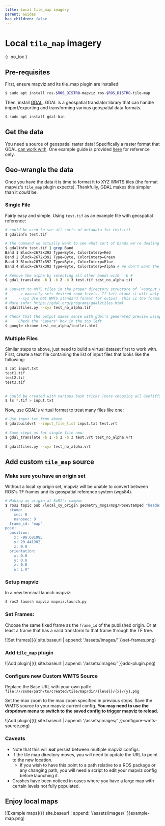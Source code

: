 ```yaml
---
title: Local tile_map imagery
parent: Guides
has_children: false
---
```


# Local `tile_map` imagery
{: .no_toc }


## Pre-requisites

First, ensure mapviz and its tile_map plugin are installed

```bash
$ sudo apt install ros-$ROS_DISTRO-mapviz ros-$ROS_DISTRO-tile-map
```

Then, install [GDAL](https://gdal.org/index.html). GDAL is a geospatial translator library that can handle import/exporting and transforming various geospatial data formats.

```bash
$ sudo apt install gdal-bin
```

## Get the data

You need a source of geospatial raster data! Specifically a raster format that GDAL [can work with](https://gdal.org/drivers/raster/index.html).
One example guide is provided [here]({{site.basurl}}/mapviz/guides/imagery_usgs_earth_explorer) for reference only.

## Geo-wrangle the data

Once you have the data it is time to format it to XYZ WMTS tiles (the format mapviz's `tile_map` plugin expects).
Thankfully, GDAL makes this simpler than it _could_ be.

### Single File

Fairly easy and simple. Using `test.tif`  as an example file with geospatial reference:
```bash
# could be used to see all sorts of metadata for test.tif
$ gdalinfo test.tif
 
# the command we actually want to see what sort of bands we're dealing with
$ gdalinfo test.tif | grep Band
Band 1 Block=2672x392 Type=Byte, ColorInterp=Red
Band 2 Block=2672x392 Type=Byte, ColorInterp=Green
Band 3 Block=2672x392 Type=Byte, ColorInterp=Blue
Band 4 Block=2672x392 Type=Byte, ColorInterp=Alpha # We don't want the alpha, so note this band to skip
 
# Remove the alpha by selecting all other bands with `-b #`
$ gdal_translate -b 1 -b 2 -b 3 test.tif test_no_alpha.tif
 
# Convert to WMTS tiles in the proper directory structure of `<output_dir>/<level>/<x>/<y>.png`
#     -z manually sets desired zoom levels. If left blank it will only output tiles in levels where the data would be visible.
#     --xyz Use OGC WMTS standard format for output. This is the format that matches what mapviz expects.
# More info: https://gdal.org/programs/gdal2tiles.html
$ gdal2tiles.py --xyz test_no_alpha.tif
 
# Check that the output makes sense with gdal's generated preview using a browser, like chrome.
#     Check the "Layers" box in the top left
$ google-chrome test_no_alpha/leaflet.html
```

### Multiple Files

Similar steps to above, just need to build a virtual dataset first to work with. First, create a text file containing the list of input files that looks like the following:

```bash
$ cat input.txt
test1.tif
test2.tif
test3.tif
 
 
# Could be created with various bash tricks (here choosing all GeoTiffs in current dir):
$ ls *.tif > input.txt
```


Now, use GDAL's virtual format to treat many files like one:

```bash
# Use input.txt from above
$ gdalbuildvrt --input_file_list input.txt test.vrt
 
# Same steps as for single file now:
$ gdal_translate -b 1 -b 2 -b 3 test.vrt test_no_alpha.vrt
 
$ gdal2tiles.py --xyz test_no_alpha.vrt
```

## Add custom `tile_map` source


### Make sure you have an origin set

Without a local xy origin set, mapviz will be unable to convert between ROS's TF frames and its geospatial reference system (wgs84).

```bash
# Making an origin at SwRI's campus
$ ros2 topic pub /local_xy_origin geometry_msgs/msg/PoseStamped "header:
  stamp:
    sec: 0
    nanosec: 0
  frame_id: 'map'
pose:
  position:
    x: -98.601085
    y: 29.441902
    z: 0.0
  orientation:
    x: 0.0
    y: 0.0
    z: 0.0
    w: 1.0"
```

### Setup mapviz

In a new terminal launch mapviz:

```bash
$ ros2 launch mapviz mapviz.launch.py
```

### Set Frames:

Choose the same fixed frame as the `frame_id` of the published origin.
Or at least a frame that has a valid transform to that frame through the TF tree.

![Set frames]({{ site.baseurl | append: '/assets/images/' }}set-frames.png)

### Add `tile_map` plugin

![Add plugin]({{ site.baseurl | append: '/assets/images/' }}add-plugin.png)

### Configure new Custom WMTS Source

Replace the Base URL with your own path: `file:///some/path/to/created/tile/map/dir/{level}/{x}/{y}.png`

Set the max zoom to the max zoom specified in previous steps.
Save the WMTS source to your mapviz current config.
**You may need to use the dropdown menu to switch to the saved config to trigger mapviz to reload.**

![Add plugin]({{ site.baseurl | append: '/assets/images/' }}configure-wmts-source.png)

### Caveats

- Note that this will **_not_** persist between multiple mapviz configs.
- If the tile map directory moves, you will need to update the URL to point to the new location.
	- If you wish to have this point to a path relative to a ROS package or any changing path, you will need a script to edit your mapviz config before launching it.
- Crashes have been noticed in cases where you have a large map with certain levels not fully populated.

## Enjoy local maps

![Example maps]({{ site.baseurl | append: '/assets/images/' }}example-map.png)